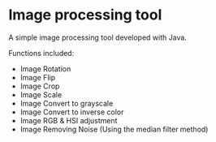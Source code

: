 # Image processing tool
A simple image processing tool developed with Java.

Functions included:
- Image Rotation
- Image Flip
- Image Crop
- Image Scale
- Image Convert to grayscale
- Image Convert to inverse color
- Image RGB & HSI adjustment
- Image Removing Noise (Using the median filter method)
